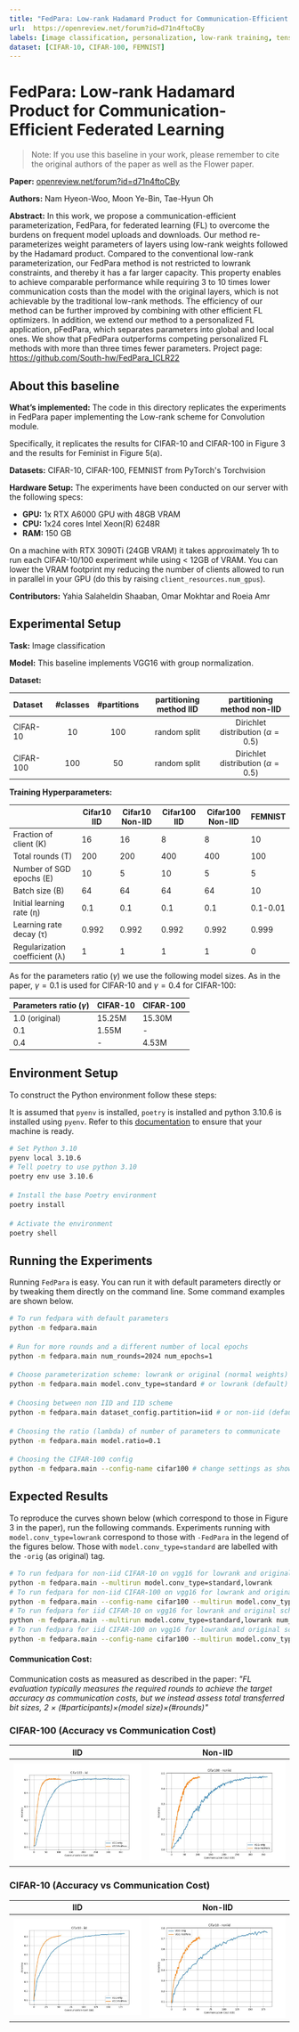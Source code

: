 ```yaml
---
title: "FedPara: Low-rank Hadamard Product for Communication-Efficient Federated Learning"
url:  https://openreview.net/forum?id=d71n4ftoCBy
labels: [image classification, personalization, low-rank training, tensor decomposition]
dataset: [CIFAR-10, CIFAR-100, FEMNIST]
---
```


# FedPara: Low-rank Hadamard Product for Communication-Efficient Federated Learning 

> Note: If you use this baseline in your work, please remember to cite the original authors of the paper as well as the Flower paper.

**Paper:** [openreview.net/forum?id=d71n4ftoCBy](https://openreview.net/forum?id=d71n4ftoCBy)

**Authors:**  Nam Hyeon-Woo, Moon Ye-Bin, Tae-Hyun Oh

**Abstract:** In this work, we propose a communication-efficient parameterization, FedPara,
for federated learning (FL) to overcome the burdens on frequent model uploads
and downloads. Our method re-parameterizes weight parameters of layers using
low-rank weights followed by the Hadamard product. Compared to the conventional low-rank parameterization, our FedPara method is not restricted to lowrank constraints, and thereby it has a far larger capacity. This property enables to
achieve comparable performance while requiring 3 to 10 times lower communication costs than the model with the original layers, which is not achievable by
the traditional low-rank methods. The efficiency of our method can be further improved by combining with other efficient FL optimizers. In addition, we extend
our method to a personalized FL application, pFedPara, which separates parameters into global and local ones. We show that pFedPara outperforms competing
personalized FL methods with more than three times fewer parameters. Project
page: https://github.com/South-hw/FedPara_ICLR22



## About this baseline

**What’s implemented:**  The code in this directory replicates the experiments in FedPara paper implementing the Low-rank scheme for Convolution module.

Specifically, it replicates the results for CIFAR-10  and CIFAR-100  in Figure 3 and the results for Feminist in Figure 5(a).


**Datasets:**  CIFAR-10, CIFAR-100, FEMNIST from PyTorch's Torchvision

**Hardware Setup:** The experiments have been conducted on our server with the following specs:

- **GPU:** 1x RTX A6000 GPU with 48GB VRAM
- **CPU:** 1x24 cores Intel Xeon(R) 6248R
- **RAM:** 150 GB

On a machine with RTX 3090Ti (24GB VRAM) it takes approximately 1h to run each CIFAR-10/100 experiment while using < 12GB of VRAM. You can lower the VRAM footprint my reducing the number of clients allowed to run in parallel in your GPU (do this by raising `client_resources.num_gpus`).


**Contributors:** Yahia Salaheldin Shaaban, Omar Mokhtar and Roeia Amr 


## Experimental Setup

**Task:**  Image classification

**Model:**  This baseline implements VGG16 with group normalization.

**Dataset:** 

| Dataset  | #classes | #partitions |  partitioning method IID  | partitioning method non-IID  |
|:---------|:--------:|:-----------:|:----------------------:| :----------------------:|
| CIFAR-10  |    10    |     100     | random split | Dirichlet distribution ($\alpha=0.5$)|
| CIFAR-100  |   100    |     50     | random split| Dirichlet distribution ($\alpha=0.5$)|


**Training Hyperparameters:**

|   |   Cifar10 IID   | Cifar10 Non-IID      | Cifar100 IID     | Cifar100 Non-IID      | FEMNIST        |
|---|-------|-------|------|-------|----------|
| Fraction of client (K) | 16    | 16    | 8    | 8     | 10       |
| Total rounds (T) | 200   | 200   | 400  | 400   | 100      |
| Number of SGD epochs (E) | 10    | 5     | 10   | 5     | 5       |
| Batch size (B) | 64    | 64    | 64   | 64    | 10       |
| Initial learning rate (η) | 0.1   | 0.1   | 0.1  | 0.1   | 0.1-0.01      |
| Learning rate decay (τ) | 0.992 | 0.992 | 0.992| 0.992 | 0.999    |
| Regularization coefficient (λ) | 1     | 1     | 1    | 1     | 0        |

As for the parameters ratio ($\gamma$) we use the following model sizes. As in the paper, $\gamma=0.1$ is used for CIFAR-10 and $\gamma=0.4$ for CIFAR-100:

| Parameters ratio ($\gamma$) | CIFAR-10 | CIFAR-100 |
|----------|--------|--------|
| 1.0 (original) | 15.25M | 15.30M |
| 0.1      | 1.55M  | - |
| 0.4      | - | 4.53M  |

## Environment Setup
To construct the Python environment follow these steps:

It is assumed that `pyenv` is installed, `poetry` is installed and python 3.10.6 is installed using `pyenv`. Refer to this [documentation](https://flower.dev/docs/baselines/how-to-usef-baselines.html#setting-up-your-machine) to ensure that your machine is ready.

```bash
# Set Python 3.10
pyenv local 3.10.6
# Tell poetry to use python 3.10
poetry env use 3.10.6

# Install the base Poetry environment
poetry install

# Activate the environment
poetry shell
```

## Running the Experiments

Running `FedPara` is easy. You can run it with default parameters directly or by tweaking them directly on the command line. Some command examples are shown below.

```bash  
# To run fedpara with default parameters
python -m fedpara.main

# Run for more rounds and a different number of local epochs
python -m fedpara.main num_rounds=2024 num_epochs=1

# Choose parameterization scheme: lowrank or original (normal weights)
python -m fedpara.main model.conv_type=standard # or lowrank (default)

# Choosing between non IID and IID scheme
python -m fedpara.main dataset_config.partition=iid # or non-iid (default)

# Choosing the ratio (lambda) of number of parameters to communicate
python -m fedpara.main model.ratio=0.1

# Choosing the CIFAR-100 config
python -m fedpara.main --config-name cifar100 # change settings as shown above if desired
```

## Expected Results

To reproduce the curves shown below (which correspond to those in Figure 3 in the paper), run the following commands. Experiments running with `model.conv_type=lowrank` correspond to those with `-FedPara` in the legend of the figures below. Those with `model.conv_type=standard` are labelled with the `-orig` (as original) tag.

```bash
# To run fedpara for non-iid CIFAR-10 on vgg16 for lowrank and original schemes
python -m fedpara.main --multirun model.conv_type=standard,lowrank 
# To run fedpara for non-iid CIFAR-100 on vgg16 for lowrank and original schemes
python -m fedpara.main --config-name cifar100 --multirun model.conv_type=standard,lowrank 
# To run fedpara for iid CIFAR-10 on vgg16 for lowrank and original schemes
python -m fedpara.main --multirun model.conv_type=standard,lowrank num_epochs=10 dataset_config.partition=iid 
# To run fedpara for iid CIFAR-100 on vgg16 for lowrank and original schemes
python -m fedpara.main --config-name cifar100 --multirun model.conv_type=standard,lowrank num_epochs=10 dataset_config.partition=iid
```

#### Communication Cost: 
Communication costs as measured as described in the paper: 
*"FL evaluation typically measures the required rounds to achieve the target accuracy as communication costs, but we instead assess total transferred bit sizes, 2 ×
(#participants)×(model size)×(#rounds)"*


### CIFAR-100 (Accuracy vs Communication Cost)

| IID | Non-IID |
|:----:|:----:|
|![Cifar100 iid](_static/Cifar100_iid.jpeg) | ![Cifar100 non-iid](_static/Cifar100_noniid.jpeg) |


### CIFAR-10 (Accuracy vs Communication Cost)

| IID | Non-IID |
|:----:|:----:|
|![CIFAR10 iid](_static/Cifar10_iid.jpeg) | ![CIFAR10 non-iid](_static/Cifar10_noniid.jpeg) |

